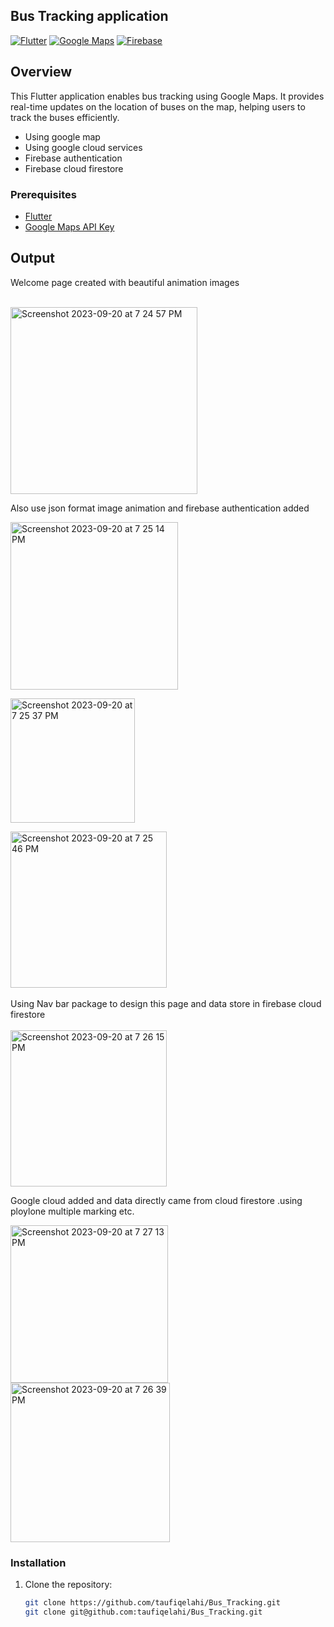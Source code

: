 ## Bus Tracking application

[![Flutter](https://img.shields.io/badge/Flutter-3.0.1-blue.svg)](https://flutter.dev/)
[![Google Maps](https://img.shields.io/badge/Google%20Maps-2.2.8-green.svg)](https://pub.dev/packages/google_maps_flutter)
[![Firebase](https://img.shields.io/badge/Firebase_core-2.13.0-blue.svg)](https://pub.dev/packages/firebase_core)
## Overview

This Flutter application enables bus tracking using Google Maps. It provides real-time updates on the location of buses on the map, helping users to track the buses efficiently.
- Using google map<br>
- Using google cloud services<br>
- Firebase authentication<br>
- Firebase cloud firestore<br>


### Prerequisites

- [Flutter](https://flutter.dev/docs/get-started/install)
- [Google Maps API Key](https://developers.google.com/maps/documentation/javascript/get-api-key)


## Output <br>

Welcome page created with beautiful animation  images
                                      
<br>
<img width="299" alt="Screenshot 2023-09-20 at 7 24 57 PM" src="https://github.com/taufiqelahi/Bus_Tracking/assets/91239229/449dc525-a34c-4bbf-9be8-193b817f4613">


  <br>                                                 
                                                        

Also use json format image animation and firebase authentication added 
<br>

   <img width="268" alt="Screenshot 2023-09-20 at 7 25 14 PM" src="https://github.com/taufiqelahi/Bus_Tracking/assets/91239229/05e7b121-06da-4521-b257-1d1285564c3b">

<br>                      

<img width="199" alt="Screenshot 2023-09-20 at 7 25 37 PM" src="https://github.com/taufiqelahi/Bus_Tracking/assets/91239229/4b43d5c5-09cc-4936-a0e2-38d1dd6cfc81">  <br>

  <img width="250" alt="Screenshot 2023-09-20 at 7 25 46 PM" src="https://github.com/taufiqelahi/Bus_Tracking/assets/91239229/809a8187-887a-4c5c-9a55-9863ab4d72e6"><br>
<br>  Using Nav bar package to design this page and data store in firebase cloud firestore<br>
<br>  <img width="250" alt="Screenshot 2023-09-20 at 7 26 15 PM" src="https://github.com/taufiqelahi/Bus_Tracking/assets/91239229/b4fd789a-c54b-4789-bf01-6e4de86995af">


Google cloud added and data directly came from cloud firestore .using ploylone multiple marking etc.
<br>

<img width="252" alt="Screenshot 2023-09-20 at 7 27 13 PM" src="https://github.com/taufiqelahi/Bus_Tracking/assets/91239229/bfabf021-a168-4e3a-abb4-b2f180f68329">

                                  
<img width="255" alt="Screenshot 2023-09-20 at 7 26 39 PM" src="https://github.com/taufiqelahi/Bus_Tracking/assets/91239229/5783e07c-1a33-4ccb-914b-8b9eeb038c67">
        
  <br>


### Installation

1. Clone the repository:

   ```bash
   git clone https://github.com/taufiqelahi/Bus_Tracking.git
   git clone git@github.com:taufiqelahi/Bus_Tracking.git

